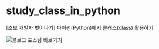 # study_class_in_python
[초보 개발자 벗어나기] 파이썬(Python)에서 클래스(class) 활용하기

![블로그 포스팅 바로가기](https://6mini.github.io/clean%20code/2023/03/08/class/)